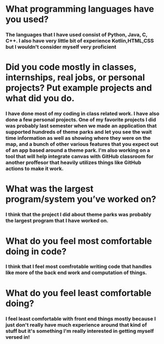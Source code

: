 # What programming languages have you used?

### The languages that I have used consist of Python, Java, C, C++. I also have very little bit of experience Kotlin,HTML,CSS but I wouldn't consider myself very proficient

# Did you code mostly in classes, internships, real jobs, or personal projects? Put example projects and what did you do.

### I have done most of my coding in class related work. I have also done a few personal projects. One of my favorite projects I did was probably last semester when we made an application that supported hundreds of theme parks and let you see the wait time information as well as showing where they were on the map, and a bunch of other various features that you expect out of an app based around a theme park. I'm also working on a tool that will help integrate canvas with GitHub classroom for another proffesor that heavily utilizes things like GitHub actions to make it work. 

# What was the largest program/system you’ve worked on?

### I think that the project I did about theme parks was probably the largest program that I have worked on. 

# What do you feel most comfortable doing in code?

### I think that I feel most comfrotable writing code that handles like more of the back end work and computation of things. 

# What do you feel least comfortable doing?

### I feel least comfortable with front end things mostly because I just don't really have much experience around that kind of stuff but it's something I'm really interested in getting myself versed in! 


